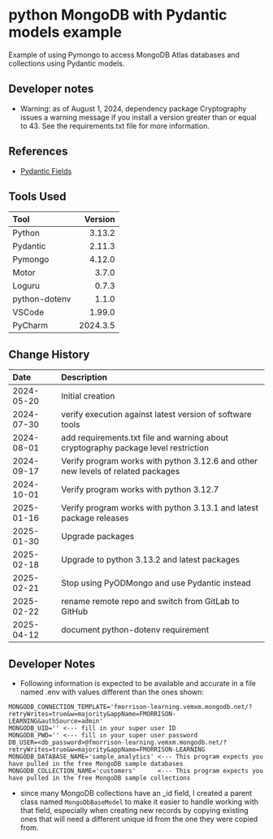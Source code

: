 # python MongoDB with Pydantic models example

Example of using Pymongo to access MongoDB Atlas databases and collections using Pydantic models.

## Developer notes

* Warning: as of August 1, 2024, dependency package Cryptography issues a warning message if you install a version
  greater than or equal to 43.
  See the requirements.txt file for more information.

## References

* [Pydantic Fields](https://docs.pydantic.dev/2.10/usage/fields)

## Tools Used

| Tool          |  Version |
|:--------------|---------:|
| Python        |   3.13.2 |
| Pydantic      |   2.11.3 |
| Pymongo       |   4.12.0 |
| Motor         |    3.7.0 |
| Loguru        |    0.7.3 |
| python-dotenv |    1.1.0 |
| VSCode        |   1.99.0 |
| PyCharm       | 2024.3.5 |

## Change History

| Date       | Description                                                                        |
|:-----------|:-----------------------------------------------------------------------------------|
| 2024-05-20 | Initial creation                                                                   |
| 2024-07-30 | verify execution against latest version of software tools                          |
| 2024-08-01 | add requirements.txt file and warning about cryptography package level restriction |
| 2024-09-17 | Verify program works with python 3.12.6 and other new levels of related packages   |
| 2024-10-01 | Verify program works with python 3.12.7                                            |
| 2025-01-16 | Verify program works with python 3.13.1 and latest package releases                |
| 2025-01-30 | Upgrade packages                                                                   |
| 2025-02-18 | Upgrade to python 3.13.2 and latest packages                                       |
| 2025-02-21 | Stop using PyODMongo and use Pydantic instead                                      | 
| 2025-02-22 | rename remote repo and switch from GitLab to GitHub                                |
| 2025-04-12 | document python-dotenv requirement                                                 |

## Developer Notes

* Following information is expected to be available and accurate in a file named .env with values different than the
  ones shown:

```text
MONGODB_CONNECTION_TEMPLATE='fmorrison-learning.vemxm.mongodb.net/?retryWrites=true&w=majority&appName=FMORRISON-LEARNING&authSource=admin'
MONGODB_UID='' <--- fill in your super user ID
MONGODB_PWD='' <--- fill in your super user password
DB_USER=<db_password>@fmorrison-learning.vemxm.mongodb.net/?retryWrites=true&w=majority&appName=FMORRISON-LEARNING
MONGODB_DATABASE_NAME='sample_analytics' <--- This program expects you have pulled in the free MongoDB sample databases
MONGODB_COLLECTION_NAME='customers'      <--- This program expects you have pulled in the free MongoDB sample collections
```

* since many MongoDB collections have an _id field, I created a parent class named `MongoDbBaseModel` to make it easier
  to handle working with that field,
  especially when creating new records by copying existing ones that will need a different unique id from the one they
  were copied from.
